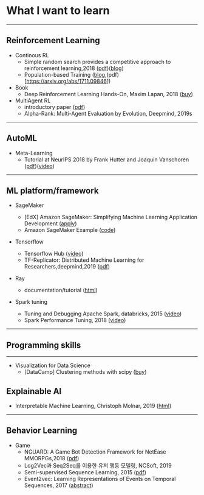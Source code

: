 # What I want to learn

---

## Reinforcement Learning
- Continous RL
  - Simple random search provides a competitive approach to reinforcement learning,2018 ([pdf](https://arxiv.org/pdf/1803.07055.pdf))([blog](https://hackernoon.com/augmented-random-search-one-of-the-best-rl-algs-what-i-built-e0e3e765808a?fbclid=IwAR0ioGNcLxRAI3-esdwolxtLTd9LEEXtldn0Z4XcDhjbIPnocVbxImEjVDs))
  - Population-based Training ([blog](https://deepmind.com/blog/population-based-training-neural-networks/),(pdf)[https://arxiv.org/abs/1711.09846])
- Book
  - Deep Reinforcement Learning Hands-On, Maxim Lapan, 2018 ([buy](https://www.packtpub.com/big-data-and-business-intelligence/deep-reinforcement-learning-hands))
- MultiAgent RL
  - introductory paper ([pdf](http://www.dcsc.tudelft.nl/~bdeschutter/pub/rep/10_003.pdf?fbclid=IwAR2LsTt0Sy4p6WAsnEkh-R6uE1pSRAjlizE-DhVy4ilvAsoPR5AEDuy0JVU))
  - Alpha-Rank: Multi-Agent Evaluation by Evolution, Deepmind, 2019s
---

## AutoML
- Meta-Learning
  - Tutorial at NeurIPS 2018 by Frank Hutter and Joaquin Vanschoren ([pdf](https://www.automl.org/wp-content/uploads/2018/12/AutoML-Tutorial-NeurIPS2018-MetaLearning.pdf))([video](https://youtu.be/0eBR8a4MQ30))


---

## ML platform/framework
- SageMaker
  - [EdX] Amazon SageMaker: Simplifying Machine Learning Application Development ([apply](https://www.edx.org/course/simplifying-machine-learning-app-development-with-amazon-sagemaker))
  - Amazon SageMaker Example ([code](https://github.com/awslabs/amazon-sagemaker-examples))

- Tensorflow
  - Tensorflow Hub ([video](https://youtu.be/rirzJ-e68cw))
  - TF-Replicator: Distributed Machine Learning for Researchers,deepmind,2019 ([pdf](https://arxiv.org/pdf/1902.00465.pdf))

- Ray
  - documentation/tutorial ([html](https://ray.readthedocs.io/en/latest/index.html))
- Spark tuning
  - Tuning and Debugging Apache Spark, databricks, 2015 ([video](https://youtu.be/kkOG_aJ9KjQ))
  - Spark Performance Tuning, 2018 ([video](https://youtu.be/LtcPhcHAvLw))

---

## Programming skills
--- 
- Visualization for Data Science
  - [DataCamp] Clustering methods with scipy ([buy](https://campus.datacamp.com/courses/clustering-methods-with-scipy/introduction-to-clustering?ex=1))
  
## Explainable AI
- Interpretable Machine Learning, Christoph Molnar, 2019 ([html](https://christophm.github.io/interpretable-ml-book/))

--- 


## Behavior Learning
- Game
  - NGUARD: A Game Bot Detection Framework for NetEase MMORPGs,2018 ([pdf](http://fuxi.res.netease.com/xt/x-file-download/gw/1805/1.pdf))
  - Log2Vec과 Seq2Seq를 이용한 유저 행동 모델링, NCSoft, 2019
  - Semi-supervised Sequence Learning, 2015 ([pdf](https://arxiv.org/pdf/1511.01432))
  - Event2vec: Learning Representations of Events on Temporal Sequences, 2017 ([abstract](https://link.springer.com/chapter/10.1007/978-3-319-63564-4_3))
  